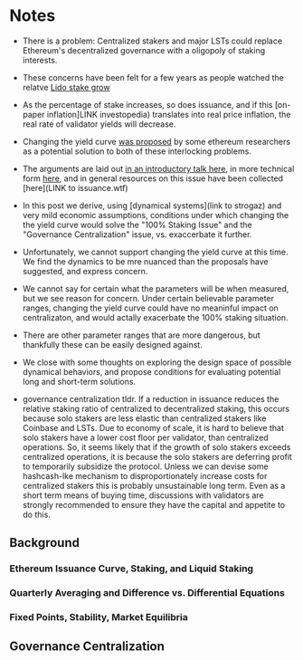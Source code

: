 
# Notes

- There is a problem: Centralized stakers and major LSTs could replace
  Ethereum's decentralized governance with a oligopoly of staking
  interests.

- These concerns have been felt for a few years as people watched the
  relatve [Lido stake grow](LINK)

- As the percentage of stake increases, so does issuance, and if this
  [on-paper inflation]LINK investopedia) translates into real price
  inflation, the real rate of validator yields will decrease.

- Changing the yield curve [was proposed](LINK) by some ethereum
  researchers as a potential solution to both of these interlocking
  problems.

- The arguments are laid out [in an introductory talk here](LINK), in
  more technical form [here](LINK), and in general resources on this
  issue have been collected [here](LINK to issuance.wtf)

- In this post we derive, using [dynamical systems](link to strogaz)
  and very mild economic assumptions, conditions under which changing
  the the yield curve would solve the "100% Staking Issue" and the
  "Governance Centralization" issue, vs. exaccerbate it further.

- Unfortunately, we cannot support changing the yield curve at this
  time.  We find the dynamics to be mre nuanced than the proposals
  have suggested, and express concern.

- We cannot say for certain what the parameters will be when measured,
  but we see reason for concern.  Under certain believable parameter
  ranges, changing the yield curve could have no meaninful impact on
  centralizaton, and would actally exacerbate the 100% staking
  situation.

- There are other parameter ranges that are more dangerous, but
  thankfully these can be easily designed against.

- We close with some thoughts on exploring the design space of
  possible dynamical behaviors, and propose conditions for evaluating
  potential long and short-term solutions.

- governance centralization tldr.  If a reduction in issuance reduces
  the relative staking ratio of centralized to decentralized staking,
  this occurs because solo stakers are less elastic than centralized
  stakers like Coinbase and LSTs.  Due to economy of scale, it is hard
  to believe that solo stakers have a lower cost floor per validator,
  than centralized operations.  So, it seems likely that if the growth
  of solo stakers exceeds centralized operations, it is because the
  solo stakers are deferring profit to temporarily subsidize the
  protocol.  Unless we can devise some hashcash-lke mechanism to
  disproportionately increase costs for centralized stakers this is
  probably unsustainable long term.  Even as a short term means of
  buying time, discussions with validators are strongly recommended to
  ensure they have the capital and appetite to do this.

## Background

### Ethereum Issuance Curve, Staking, and Liquid Staking

### Quarterly Averaging and Difference vs. Differential Equations

### Fixed Points, Stability, Market Equilibria

## Governance Centralization

